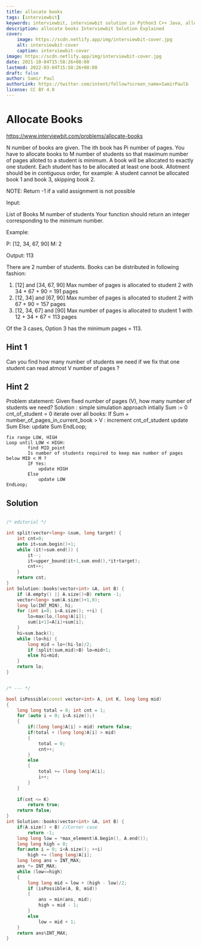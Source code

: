 ```yaml
---
title: allocate books
tags: [interviewbit]
keywords: interviewbit, interviewbit solution in Python3 C++ Java, allocate books solution
description: allocate books Interviewbit Solution Explained
cover:
    image: https://scdn.netlify.app/img/interviewbit-cover.jpg
    alt: interviewbit-cover
    caption: interviewbit-cover
image: https://scdn.netlify.app/img/interviewbit-cover.jpg
date: 2021-10-04T15:58:26+08:00
lastmod: 2022-03-04T15:58:26+08:00
draft: false
author: Samir Paul
authorLink: https://twitter.com/intent/follow?screen_name=SamirPaulb
license: CC BY 4.0
---
```


# Allocate Books

https://www.interviewbit.com/problems/allocate-books



N number of books are given. 
The ith book has Pi number of pages. 
You have to allocate books to M number of students so that maximum number of pages alloted to a student is minimum. A book will be allocated to exactly one student. Each student has to be allocated at least one book. Allotment should be in contiguous order, for example: A student cannot be allocated book 1 and book 3, skipping book 2.

NOTE: Return -1 if a valid assignment is not possible

Input:

List of Books
M number of students
Your function should return an integer corresponding to the minimum number.

Example:

P: [12, 34, 67, 90]
M: 2

Output: 113

There are 2 number of students. Books can be distributed in following fashion: 
  1) [12] and [34, 67, 90]
      Max number of pages is allocated to student 2 with 34 + 67 + 90 = 191 pages
  2) [12, 34] and [67, 90]
      Max number of pages is allocated to student 2 with 67 + 90 = 157 pages 
  3) [12, 34, 67] and [90]
      Max number of pages is allocated to student 1 with 12 + 34 + 67 = 113 pages

Of the 3 cases, Option 3 has the minimum pages = 113. 

## Hint 1

Can you find how many number of students we need if we fix that one student can read atmost V number of pages ?

## Hint 2

Problem statement: Given fixed number of pages (V),  how many number of students we need?
Solution :
   simple simulation approach
   intially Sum := 0
   cnt_of_student = 0
   iterate over all books:
        If Sum + number_of_pages_in_current_book > V :
                  increment cnt_of_student
                  update Sum
        Else:
                  update Sum
   EndLoop;
  


    fix range LOW, HIGH
    Loop until LOW < HIGH:
            find MID_point
            Is number of students required to keep max number of pages below MID < M ? 
            IF Yes:
                update HIGH
            Else
                update LOW
    EndLoop;


## Solution

```cpp

/* editorial */

int split(vector<long> &sum, long target) {
    int cnt=0;
    auto it=sum.begin()+1;
    while (it!=sum.end()) {
        it--;
        it=upper_bound(it+1,sum.end(),*it+target);
        cnt++;
    }
    return cnt;
}
int Solution::books(vector<int> &A, int B) {
    if (A.empty() || A.size()<B) return -1;
    vector<long> sum(A.size()+1,0);
    long lo(INT_MIN), hi;
    for (int i=0; i<A.size(); ++i) {
        lo=max(lo,(long)A[i]);
        sum[i+1]=A[i]+sum[i];
    }
    hi=sum.back();
    while (lo<hi) {
        long mid = lo+(hi-lo)/2;
        if (split(sum,mid)>B) lo=mid+1;
        else hi=mid;
    }
    return lo;
}


/* --- */

bool isPossible(const vector<int> A, int K, long long mid)
{
    long long total = 0; int cnt = 1;
    for (auto i = 0; i<A.size();)
    {
        if((long long)A[i] > mid) return false;
        if(total + (long long)A[i] > mid)
        {
            total = 0;
            cnt++;
        }
        else
        {
            total += (long long)A[i];
            i++;
        }
    }
    
    if(cnt <= K)
        return true;
    return false;
}
int Solution::books(vector<int> &A, int B) {
    if(A.size() < B) //Corner case
        return -1;
    long long low = *max_element(A.begin(), A.end());
    long long high = 0;
    for(auto i = 0; i<A.size(); ++i)
        high += (long long)A[i];
    long long ans = INT_MAX;
    ans *= INT_MAX;
    while (low<=high)
    {
        long long mid = low + (high - low)/2;
        if (isPossible(A, B, mid))
        {
            ans = min(ans, mid);
            high = mid - 1;
        }
        else
            low = mid + 1;
    }
    return ans%INT_MAX;
}
```